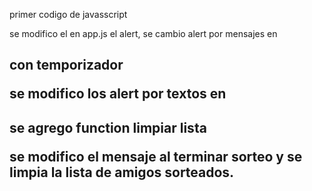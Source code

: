 primer codigo de javasscript

se modifico el en app.js el alert, se cambio alert por mensajes en <h2> con temporizador

se modifico los alert por textos en <h2>

se agrego function limpiar lista

se modifico  el mensaje al terminar sorteo y se limpia la lista de amigos sorteados.

